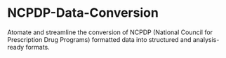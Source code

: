 # NCPDP-Data-Conversion
Atomate and streamline the conversion of NCPDP (National Council for Prescription Drug Programs) formatted data into structured and analysis-ready formats.
